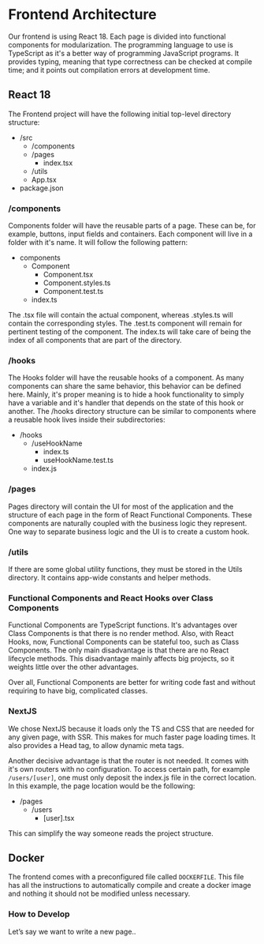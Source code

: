 # Frontend Architecture

Our frontend is using React 18. Each page is divided into functional components for modularization. The programming language to use is TypeScript as it's a better way of programming JavaScript programs. It provides typing, meaning that type correctness can be checked at compile time; and it points out compilation errors at development time.

## React 18

The Frontend project will have the following initial top-level directory structure:

- /src
  - /components
  - /pages
    - index.tsx
  - /utils
  - App.tsx
- package.json

### /components

Components folder will have the reusable parts of a page. These can be, for example, buttons, input fields and containers.
Each component will live in a folder with it's name. It will follow the following pattern:

- components
  - Component
    - Component.tsx
    - Component.styles.ts
    - Component.test.ts
  - index.ts

The .tsx file will contain the actual component, whereas .styles.ts will contain the corresponding styles. The .test.ts component will remain for pertinent testing of the component.
The index.ts will take care of being the index of all components that are part of the directory.

### /hooks

The Hooks folder will have the reusable hooks of a component. As many components can share the same behavior, this behavior can be defined here. Mainly, it's proper meaning is to hide a hook functionality to simply have a variable and it's handler that depends on the state of this hook or another.
The /hooks directory structure can be similar to components where a reusable hook lives inside their subdirectories:

- /hooks
  - /useHookName
    - index.ts
    - useHookName.test.ts
  - index.js

### /pages

Pages directory will contain the UI for most of the application and the structure of each page in the form of React Functional Components. These components are naturally coupled with the business logic they represent. One way to separate business logic and the UI is to create a custom hook.

### /utils

If there are some global utility functions, they must be stored in the Utils directory. It contains app-wide constants and helper methods.

### Functional Components and React Hooks over Class Components

Functional Components are TypeScript functions. It's advantages over Class Components is that there is no render method. Also, with React Hooks, now, Functional Components can be stateful too, such as Class Components. The only main disadvantage is that there are no React lifecycle methods. This disadvantage mainly affects big projects, so it weights little over the other advantages.

Over all, Functional Components are better for writing code fast and without requiring to have big, complicated classes.

### NextJS

We chose NextJS because it loads only the TS and CSS that are needed for any given page, with SSR. This makes for much faster page loading times. It also provides a Head tag, to allow dynamic meta tags.

Another decisive advantage is that the router is not needed. It comes with it's own routers with no configuration. To access certain path, for example `/users/[user]`, one must only deposit the index.js file in the correct location. In this example, the page location would be the following:

- /pages
  - /users
    - [user].tsx

This can simplify the way someone reads the project structure.

## Docker

The frontend comes with a preconfigured file called `DOCKERFILE`. This file has all the instructions to automatically compile and create a docker image and nothing it should not be modified unless necessary.

### How to Develop

Let’s say we want to write a new page..

























